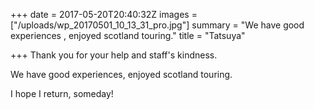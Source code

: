 +++
date = 2017-05-20T20:40:32Z
images = ["/uploads/wp_20170501_10_13_31_pro.jpg"]
summary = "We have good experiences , enjoyed scotland touring."
title = "Tatsuya"

+++
Thank you for your help and staff's kindness.

We have good experiences, enjoyed scotland touring.

I hope I return, someday!